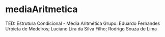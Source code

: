 # mediaAritmetica
TED: Estrutura Condicional - Média Aritmética
Grupo: Eduardo Fernandes Urbieta de Medeiros; Luciano Lira da Silva Filho; Rodrigo Souza de Lima
